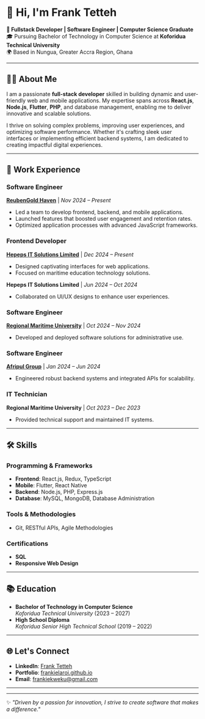 # 👋 Hi, I'm Frank Tetteh  

**🌟 Fullstack Developer | Software Engineer | Computer Science Graduate**  
🎓 Pursuing Bachelor of Technology in Computer Science at **Koforidua Technical University**  
🌍 Based in Nungua, Greater Accra Region, Ghana  

---

## 👨‍💻 About Me  
I am a passionate **full-stack developer** skilled in building dynamic and user-friendly web and mobile applications. My expertise spans across **React.js**, **Node.js**, **Flutter**, **PHP**, and database management, enabling me to deliver innovative and scalable solutions.  

I thrive on solving complex problems, improving user experiences, and optimizing software performance. Whether it's crafting sleek user interfaces or implementing efficient backend systems, I am dedicated to creating impactful digital experiences.  

---

## 💼 Work Experience  

### **Software Engineer**  
**[ReubenGold Haven](https://reubengold.com)** | *Nov 2024 – Present*  
- Led a team to develop frontend, backend, and mobile applications.  
- Launched features that boosted user engagement and retention rates.  
- Optimized application processes with advanced JavaScript frameworks.  

### **Frontend Developer**  
**[Hepeps IT Solutions Limited](https://hepeps.com)** | *Dec 2024 – Present*  
- Designed captivating interfaces for web applications.  
- Focused on maritime education technology solutions.  

**Hepeps IT Solutions Limited** | *Jun 2024 – Oct 2024*  
- Collaborated on UI/UX designs to enhance user experiences.  

### **Software Engineer**  
**[Regional Maritime University](https://rmu.edu.gh/)** | *Oct 2024 – Nov 2024*  
- Developed and deployed software solutions for administrative use.  

### **Software Engineer**  
**[Afripul Group](https://afripulgroup.com/)** | *Jan 2024 – Jun 2024*  
- Engineered robust backend systems and integrated APIs for scalability.  

### **IT Technician**  
**Regional Maritime University** | *Oct 2023 – Dec 2023*  
- Provided technical support and maintained IT systems.  

---

## 🛠️ Skills  
### Programming & Frameworks  
- **Frontend**: React.js, Redux, TypeScript  
- **Mobile**: Flutter, React Native  
- **Backend**: Node.js, PHP, Express.js  
- **Database**: MySQL, MongoDB, Database Administration  

### Tools & Methodologies  
- Git, RESTful APIs, Agile Methodologies  

### Certifications  
- **SQL**  
- **Responsive Web Design**  

---

## 📚 Education  
- **Bachelor of Technology in Computer Science**  
  *Koforidua Technical University* (2023 – 2027)  
- **High School Diploma**  
  *Koforidua Senior High Technical School* (2019 – 2022)  

---

## 🌐 Let's Connect  
- **LinkedIn**: [Frank Tetteh](https://www.linkedin.com/in/frank-tetteh-a64900259)  
- **Portfolio**: [frankielaroi.github.io](https://franktetteh.me)  
- **Email**: [frankiekweku@gmail.com](mailto:frankiekweku@gmail.com)  

--- 

---

✨ *"Driven by a passion for innovation, I strive to create software that makes a difference."*  
